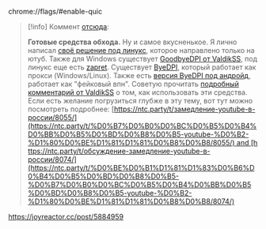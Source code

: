 chrome://flags/#enable-quic

>[!info] Коммент [отсюда](https://habr.com/ru/articles/832678/):
>
>**Готовые средства обхода.** Ну и самое вкусненькое. Я лично написал [своё решение под линукс](https://github.com/Waujito/youtubeUnblock), которое направлено только на ютуб. Также для Windows существует [GoodbyeDPI от ValdikSS](https://github.com/ValdikSS/GoodbyeDPI), под линукс еще есть [zapret](https://github.com/bol-van/zapret). Существует [ByeDPI](https://github.com/hufrea/byedpi), который работает как прокси (Windows/Linux). Также есть [версия ByeDPI под андройд](https://github.com/dovecoteescapee/ByeDPIAndroid), работает как "фейковый впн". Советую прочитать [подробный комментарий от ValdikSS](https://github.com/yt-dlp/yt-dlp/issues/10443#issuecomment-2248940967) о том, как использовать эти средства. Если есть желание погрузиться глубже в эту тему, вот тут можно посмотреть подробнее: [https://ntc.party/t/замедление-youtube-в-россии/8055/](https://ntc.party/t/%D0%B7%D0%B0%D0%BC%D0%B5%D0%B4%D0%BB%D0%B5%D0%BD%D0%B8%D0%B5-youtube-%D0%B2-%D1%80%D0%BE%D1%81%D1%81%D0%B8%D0%B8/8055/) and [https://ntc.party/t/обсуждение-замедление-youtube-в-россии/8074/](https://ntc.party/t/%D0%BE%D0%B1%D1%81%D1%83%D0%B6%D0%B4%D0%B5%D0%BD%D0%B8%D0%B5-%D0%B7%D0%B0%D0%BC%D0%B5%D0%B4%D0%BB%D0%B5%D0%BD%D0%B8%D0%B5-youtube-%D0%B2-%D1%80%D0%BE%D1%81%D1%81%D0%B8%D0%B8/8074/)

https://joyreactor.cc/post/5884959

